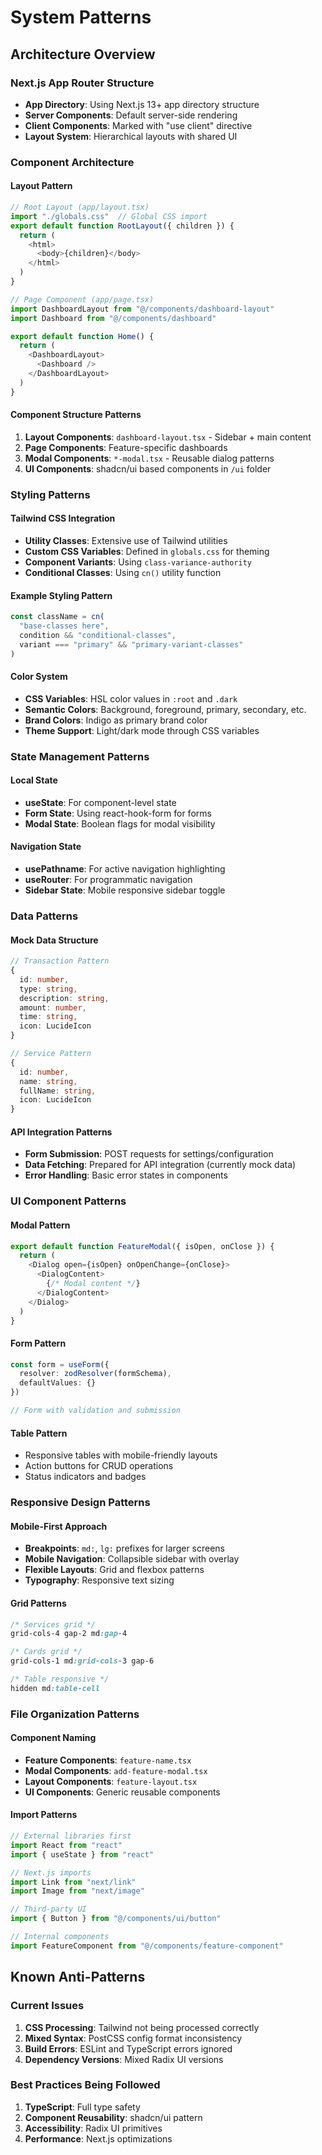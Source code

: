 # System Patterns

## Architecture Overview

### Next.js App Router Structure
- **App Directory**: Using Next.js 13+ app directory structure
- **Server Components**: Default server-side rendering
- **Client Components**: Marked with "use client" directive
- **Layout System**: Hierarchical layouts with shared UI

### Component Architecture

#### Layout Pattern
```typescript
// Root Layout (app/layout.tsx)
import "./globals.css"  // Global CSS import
export default function RootLayout({ children }) {
  return (
    <html>
      <body>{children}</body>
    </html>
  )
}

// Page Component (app/page.tsx)
import DashboardLayout from "@/components/dashboard-layout"
import Dashboard from "@/components/dashboard"

export default function Home() {
  return (
    <DashboardLayout>
      <Dashboard />
    </DashboardLayout>
  )
}
```

#### Component Structure Patterns
1. **Layout Components**: `dashboard-layout.tsx` - Sidebar + main content
2. **Page Components**: Feature-specific dashboards
3. **Modal Components**: `*-modal.tsx` - Reusable dialog patterns
4. **UI Components**: shadcn/ui based components in `/ui` folder

### Styling Patterns

#### Tailwind CSS Integration
- **Utility Classes**: Extensive use of Tailwind utilities
- **Custom CSS Variables**: Defined in `globals.css` for theming
- **Component Variants**: Using `class-variance-authority`
- **Conditional Classes**: Using `cn()` utility function

#### Example Styling Pattern
```typescript
const className = cn(
  "base-classes here",
  condition && "conditional-classes",
  variant === "primary" && "primary-variant-classes"
)
```

#### Color System
- **CSS Variables**: HSL color values in `:root` and `.dark`
- **Semantic Colors**: Background, foreground, primary, secondary, etc.
- **Brand Colors**: Indigo as primary brand color
- **Theme Support**: Light/dark mode through CSS variables

### State Management Patterns

#### Local State
- **useState**: For component-level state
- **Form State**: Using react-hook-form for forms
- **Modal State**: Boolean flags for modal visibility

#### Navigation State
- **usePathname**: For active navigation highlighting
- **useRouter**: For programmatic navigation
- **Sidebar State**: Mobile responsive sidebar toggle

### Data Patterns

#### Mock Data Structure
```typescript
// Transaction Pattern
{
  id: number,
  type: string,
  description: string,
  amount: number,
  time: string,
  icon: LucideIcon
}

// Service Pattern  
{
  id: number,
  name: string,
  fullName: string,
  icon: LucideIcon
}
```

#### API Integration Patterns
- **Form Submission**: POST requests for settings/configuration
- **Data Fetching**: Prepared for API integration (currently mock data)
- **Error Handling**: Basic error states in components

### UI Component Patterns

#### Modal Pattern
```typescript
export default function FeatureModal({ isOpen, onClose }) {
  return (
    <Dialog open={isOpen} onOpenChange={onClose}>
      <DialogContent>
        {/* Modal content */}
      </DialogContent>
    </Dialog>
  )
}
```

#### Form Pattern
```typescript
const form = useForm({
  resolver: zodResolver(formSchema),
  defaultValues: {}
})

// Form with validation and submission
```

#### Table Pattern
- Responsive tables with mobile-friendly layouts
- Action buttons for CRUD operations
- Status indicators and badges

### Responsive Design Patterns

#### Mobile-First Approach
- **Breakpoints**: `md:`, `lg:` prefixes for larger screens
- **Mobile Navigation**: Collapsible sidebar with overlay
- **Flexible Layouts**: Grid and flexbox patterns
- **Typography**: Responsive text sizing

#### Grid Patterns
```css
/* Services grid */
grid-cols-4 gap-2 md:gap-4

/* Cards grid */  
grid-cols-1 md:grid-cols-3 gap-6

/* Table responsive */
hidden md:table-cell
```

### File Organization Patterns

#### Component Naming
- **Feature Components**: `feature-name.tsx`
- **Modal Components**: `add-feature-modal.tsx`
- **Layout Components**: `feature-layout.tsx`
- **UI Components**: Generic reusable components

#### Import Patterns
```typescript
// External libraries first
import React from "react"
import { useState } from "react"

// Next.js imports
import Link from "next/link"
import Image from "next/image"

// Third-party UI
import { Button } from "@/components/ui/button"

// Internal components
import FeatureComponent from "@/components/feature-component"
```

## Known Anti-Patterns

### Current Issues
1. **CSS Processing**: Tailwind not being processed correctly
2. **Mixed Syntax**: PostCSS config format inconsistency
3. **Build Errors**: ESLint and TypeScript errors ignored
4. **Dependency Versions**: Mixed Radix UI versions

### Best Practices Being Followed
1. **TypeScript**: Full type safety
2. **Component Reusability**: shadcn/ui pattern
3. **Accessibility**: Radix UI primitives
4. **Performance**: Next.js optimizations 